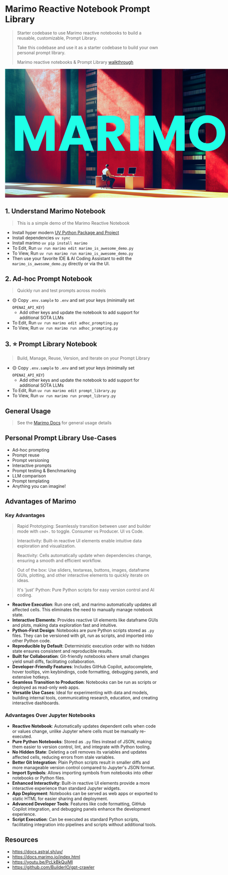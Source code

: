 # Marimo Reactive Notebook Prompt Library
> Starter codebase to use Marimo reactive notebooks to build a reusable, customizable, Prompt Library.
>
> Take this codebase and use it as a starter codebase to build your own personal prompt library.
>
> Marimo reactive notebooks & Prompt Library [walkthrough](https://youtu.be/PcLkBkQujMI)

<img src="./images/marimo_prompt_library.png" alt="marimo promptlibrary" style="max-width: 750px;">

## 1. Understand Marimo Notebook
> This is a simple demo of the Marimo Reactive Notebook
- Install hyper modern [UV Python Package and Project](https://docs.astral.sh/uv/getting-started/installation/)
- Install dependencies `uv sync`
- Install marimo `uv pip install marimo`
- To Edit, Run `uv run marimo edit marimo_is_awesome_demo.py`
- To View, Run `uv run marimo run marimo_is_awesome_demo.py`
- Then use your favorite IDE & AI Coding Assistant to edit the `marimo_is_awesome_demo.py` directly or via the UI.

## 2. Ad-hoc Prompt Notebook
> Quickly run and test prompts across models
- 🟡 Copy `.env.sample` to `.env` and set your keys (minimally set `OPENAI_API_KEY`)
    - Add other keys and update the notebook to add support for additional SOTA LLMs
- To Edit, Run `uv run marimo edit adhoc_prompting.py`
- To View, Run `uv run marimo run adhoc_prompting.py`

## 3. ⭐️ Prompt Library Notebook
> Build, Manage, Reuse, Version, and Iterate on your Prompt Library
- 🟡 Copy `.env.sample` to `.env` and set your keys (minimally set `OPENAI_API_KEY`)
    - Add other keys and update the notebook to add support for additional SOTA LLMs
- To Edit, Run `uv run marimo edit prompt_library.py`
- To View, Run `uv run marimo run prompt_library.py`

## General Usage
> See the [Marimo Docs](https://docs.marimo.io/index.html) for general usage details

## Personal Prompt Library Use-Cases
- Ad-hoc prompting
- Prompt reuse
- Prompt versioning
- Interactive prompts
- Prompt testing & Benchmarking
- LLM comparison
- Prompt templating
- Anything you can imagine!

## Advantages of Marimo

### Key Advantages
> Rapid Prototyping: Seamlessly transition between user and builder mode with `cmd+.` to toggle. Consumer vs Producer. UI vs Code. 

> Interactivity: Built-in reactive UI elements enable intuitive data exploration and visualization.

> Reactivity: Cells automatically update when dependencies change, ensuring a smooth and efficient workflow.

> Out of the box: Use sliders, textareas, buttons, images, dataframe GUIs, plotting, and other interactive elements to quickly iterate on ideas.

> It's 'just' Python: Pure Python scripts for easy version control and AI coding.


- **Reactive Execution**: Run one cell, and marimo automatically updates all affected cells. This eliminates the need to manually manage notebook state.
- **Interactive Elements**: Provides reactive UI elements like dataframe GUIs and plots, making data exploration fast and intuitive.
- **Python-First Design**: Notebooks are pure Python scripts stored as `.py` files. They can be versioned with git, run as scripts, and imported into other Python code.
- **Reproducible by Default**: Deterministic execution order with no hidden state ensures consistent and reproducible results.
- **Built for Collaboration**: Git-friendly notebooks where small changes yield small diffs, facilitating collaboration.
- **Developer-Friendly Features**: Includes GitHub Copilot, autocomplete, hover tooltips, vim keybindings, code formatting, debugging panels, and extensive hotkeys.
- **Seamless Transition to Production**: Notebooks can be run as scripts or deployed as read-only web apps.
- **Versatile Use Cases**: Ideal for experimenting with data and models, building internal tools, communicating research, education, and creating interactive dashboards.

### Advantages Over Jupyter Notebooks

- **Reactive Notebook**: Automatically updates dependent cells when code or values change, unlike Jupyter where cells must be manually re-executed.
- **Pure Python Notebooks**: Stored as `.py` files instead of JSON, making them easier to version control, lint, and integrate with Python tooling.
- **No Hidden State**: Deleting a cell removes its variables and updates affected cells, reducing errors from stale variables.
- **Better Git Integration**: Plain Python scripts result in smaller diffs and more manageable version control compared to Jupyter's JSON format.
- **Import Symbols**: Allows importing symbols from notebooks into other notebooks or Python files.
- **Enhanced Interactivity**: Built-in reactive UI elements provide a more interactive experience than standard Jupyter widgets.
- **App Deployment**: Notebooks can be served as web apps or exported to static HTML for easier sharing and deployment.
- **Advanced Developer Tools**: Features like code formatting, GitHub Copilot integration, and debugging panels enhance the development experience.
- **Script Execution**: Can be executed as standard Python scripts, facilitating integration into pipelines and scripts without additional tools.

## Resources
- https://docs.astral.sh/uv/
- https://docs.marimo.io/index.html
- https://youtu.be/PcLkBkQujMI
- https://github.com/BuilderIO/gpt-crawler